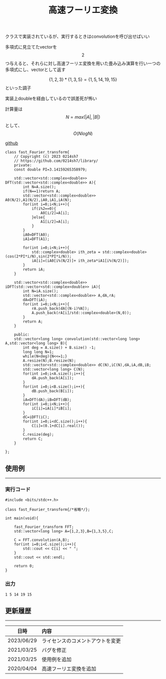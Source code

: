 ﻿---
title: "高速フーリエ変換"
permalink: /posts/fft
writer: 0214sh7
layout: library
---

クラスで実装されているが、実行するときはconvolutionを呼び出せばいい

多項式に見立てたvectorを$$2$$つ与えると、それらに対し高速フーリエ変換を用いた畳み込み演算を行い一つの多項式にし、vectorとして返す

$$\{1,2,3\}*\{1,3,5\}=\{1,5,14,19,15\}$$といった調子

実装上doubleを経由しているので誤差死が怖い

計算量は$$N=max(\vert A \vert,\vert B\vert)$$として、$$Ο(NlogN)$$

[github](https://github.com/0214sh7/procon-library/blob/master/math/fast%20Fourier%20transform.cpp)

```
class fast_Fourier_transform{
    // Copyright (c) 2023 0214sh7
    // https://github.com/0214sh7/library/
    private:
    const double PI=3.14159265358979; 
    
    std::vector<std::complex<double>> DFT(std::vector<std::complex<double>> A){
        int N=A.size();
        if(N==1)return A;
        std::vector<std::complex<double>> A0(N/2),A1(N/2),iA0,iA1,iA(N);
        for(int i=0;i<N;i++){
            if(i%2==0){
                A0[i/2]=A[i];
            }else{
                A1[i/2]=A[i];
            }
        }
        iA0=DFT(A0);
        iA1=DFT(A1);
        
        for(int i=0;i<N;i++){
            std::complex<double> ith_zeta = std::complex<double>(cos(2*PI*i/N),sin(2*PI*i/N));
            iA[i]=(iA0[i%(N/2)]+ ith_zeta*iA1[i%(N/2)]);
        }
        return iA;
    }
    
    std::vector<std::complex<double>> iDFT(std::vector<std::complex<double>> iA){
        int N=iA.size();
        std::vector<std::complex<double>> A,dA,rA;
        dA=DFT(iA);
        for(int i=0;i<N;i++){
            rA.push_back(dA[(N-i)%N]);
            A.push_back(rA[i]/std::complex<double>(N,0));
        }
        return A;
    }
    
    public:
    std::vector<long long> convolution(std::vector<long long> A,std::vector<long long> B){
        int deg = A.size() + B.size() -1;
        long long N=1;
        while(N<deg){N<<=1;}
        A.resize(N);B.resize(N);
        std::vector<std::complex<double>> dC(N),iC(N),dA,iA,dB,iB;
        std::vector<long long> C(N);
        for(int i=0;i<A.size();i++){
            dA.push_back(A[i]);
        }
        for(int i=0;i<B.size();i++){
            dB.push_back(B[i]);
        }
        iA=DFT(dA);iB=DFT(dB);
        for(int i=0;i<N;i++){
            iC[i]=iA[i]*iB[i];
        }
        dC=iDFT(iC);
        for(int i=0;i<dC.size();i++){
            C[i]=(0.1+dC[i].real());
        }
        C.resize(deg);
        return C;
    }
    
};
```

## 使用例
***

### 実行コード
```
#include <bits/stdc++.h>

class fast_Fourier_transform{/*省略*/};

int main(void){
    
    fast_Fourier_transform FFT;
    std::vector<long long> A={1,2,3},B={1,3,5},C;
    
    C = FFT.convolution(A,B);
    for(int i=0;i<C.size();i++){
        std::cout << C[i] << " ";
    }
    std::cout << std::endl;
    
    return 0;
}
```

### 出力
```
1 5 14 19 15 
```


## 更新履歴
***

| 日時 | 内容 |
| :---: | :--- |
| 2023/06/29 | ライセンスのコメントアウトを変更 |
| 2021/03/25 | バグを修正 |
| 2021/03/25 | 使用例を追加 |
| 2020/04/04 | 高速フーリエ変換を追加 |